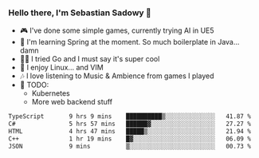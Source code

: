 ### Hello there, I'm Sebastian Sadowy 👋

 - 🎮 I've done some simple games, currently trying AI in UE5
 - 🍃 I'm learning Spring at the moment. So much boilerplate in Java... damn 
 - 🏃‍♀️ I tried Go and I must say it's super cool
 - 🐧 I enjoy Linux... and VIM
 - 🎶 I love listening to Music & Ambience from games I played
 - 🌱 TODO:
   * Kubernetes
   * More web backend stuff
<!--START_SECTION:waka-->

```txt
TypeScript       9 hrs 9 mins    ██████████▒░░░░░░░░░░░░░░   41.87 %
C#               5 hrs 57 mins   ██████▓░░░░░░░░░░░░░░░░░░   27.27 %
HTML             4 hrs 47 mins   █████▒░░░░░░░░░░░░░░░░░░░   21.94 %
C++              1 hr 19 mins    █▓░░░░░░░░░░░░░░░░░░░░░░░   06.09 %
JSON             9 mins          ▒░░░░░░░░░░░░░░░░░░░░░░░░   00.73 %
```

<!--END_SECTION:waka-->
